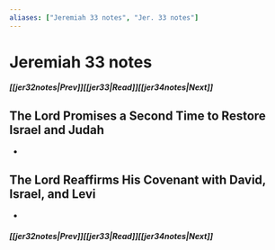 ```yaml
---
aliases: ["Jeremiah 33 notes", "Jer. 33 notes"]
---
```

# Jeremiah 33 notes
##### <span class=arrow-left></span>[[jer32notes|Prev]]<span class=navigation-separator></span>[[jer33|Read]]<span class=navigation-separator></span>[[jer34notes|Next]]<span class=arrow-right></span>
## The Lord Promises a Second Time to Restore Israel and Judah
- 
## The Lord Reaffirms His Covenant with David, Israel, and Levi
- 
##### <span class=arrow-left></span>[[jer32notes|Prev]]<span class=navigation-separator></span>[[jer33|Read]]<span class=navigation-separator></span>[[jer34notes|Next]]<span class=arrow-right></span>